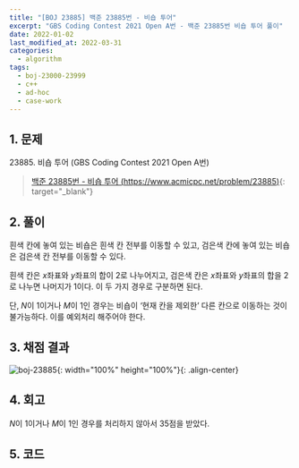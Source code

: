 ```yaml
---
title: "[BOJ 23885] 백준 23885번 - 비숍 투어"
excerpt: "GBS Coding Contest 2021 Open A번 - 백준 23885번 비숍 투어 풀이"
date: 2022-01-02
last_modified_at: 2022-03-31
categories:
  - algorithm
tags:
  - boj-23000-23999
  - c++
  - ad-hoc
  - case-work
---
```


## 1. 문제
$23885$. 비숍 투어 (GBS Coding Contest 2021 Open A번)

> [백준 23885번 - 비숍 투어 (https://www.acmicpc.net/problem/23885)](https://www.acmicpc.net/problem/23885){: target="_blank"}

## 2. 풀이

흰색 칸에 놓여 있는 비숍은 흰색 칸 전부를 이동할 수 있고, 검은색 칸에 놓여 있는 비숍은 검은색 칸 전부를 이동할 수 있다. 

흰색 칸은 $x$좌표와 $y$좌표의 합이 $2$로 나누어지고, 검은색 칸은 $x$좌표와 $y$좌표의 합을 $2$로 나누면 나머지가 $1$이다. 이 두 가지 경우로 구분하면 된다.

단, $N$이 $1$이거나 $M$이 $1$인 경우는 비숍이 ‘현재 칸을 제외한’ 다른 칸으로 이동하는 것이 불가능하다. 이를 예외처리 해주어야 한다.

## 3. 채점 결과

![boj-23885](https://user-images.githubusercontent.com/30232837/160978453-3ba68ba4-fe1e-4f75-8a0b-aea2f26b2ccb.png "boj-23885"){: width="100%" height="100%"}{: .align-center}

## 4. 회고

$N$이 $1$이거나 $M$이 $1$인 경우를 처리하지 않아서 $35$점을 받았다.

## 5. 코드

<script src="https://gist.github.com/BurningFalls/2aded35ecdf928198880895094fe05ae.js"></script>